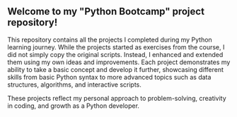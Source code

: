 ## Welcome to my "Python Bootcamp" project repository! 

This repository contains all the projects I completed during my Python learning journey. While the projects started as exercises from the course, I did not simply copy the original scripts. Instead, I enhanced and extended them using my own ideas and improvements. 
Each project demonstrates my ability to take a basic concept and develop it further, showcasing different skills from basic Python syntax to more advanced topics such as data structures, algorithms, and interactive scripts.  

These projects reflect my personal approach to problem-solving, creativity in coding, and growth as a Python developer.

